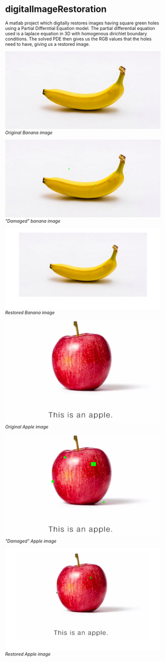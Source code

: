 # digitalImageRestoration
 A matlab project which digitally restores images having square green holes using a Partial Differntial Equation model. The partial differential equation used is 
 a laplace equation in 3D with homogenous dirichlet boundary conditions. The solved PDE then gives us the RGB values that the holes need to have, giving us a restored image.

 <p align = "center"><p><img src = "banana.jpg" width = "500"><em>Original Banana image</em></p> <p><img src = "banana_holes2.png" width = "500"><em>"Damaged" banana image</em></p> <p><img src = "banana_restored.png" width = "500"><em>Restored Banana image</em></p> </p>
 
  <p align = "center"><p><img src = "apple.jpg" width = "500"><em>Original Apple image</em></p> <p><img src = "apple_holes.png" width = "500"><em>"Damaged" Apple image</em></p> <p><img src = "apple_restored.png" width = "500"><em>Restored Apple image</em></p> </p>
